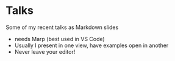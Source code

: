 # Talks

Some of my recent talks as Markdown slides

- needs Marp (best used in VS Code)
- Usually I present in one view, have examples open in another
- Never leave your editor!
